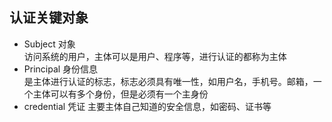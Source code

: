 ## 认证关键对象

- Subject 对象  
    访问系统的用户，主体可以是用户、程序等，进行认证的都称为主体
- Principal 身份信息  
    是主体进行认证的标志，标志必须具有唯一性，如用户名，手机号。邮箱，一个主体可以有多个身份，但是必须有一个主身份
- credential 凭证
    主要主体自己知道的安全信息，如密码、证书等
